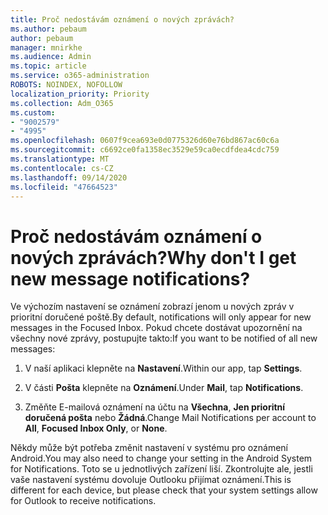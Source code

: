 ```yaml
---
title: Proč nedostávám oznámení o nových zprávách?
ms.author: pebaum
author: pebaum
manager: mnirkhe
ms.audience: Admin
ms.topic: article
ms.service: o365-administration
ROBOTS: NOINDEX, NOFOLLOW
localization_priority: Priority
ms.collection: Adm_O365
ms.custom:
- "9002579"
- "4995"
ms.openlocfilehash: 0607f9cea693e0d0775326d60e76bd867ac60c6a
ms.sourcegitcommit: c6692ce0fa1358ec3529e59ca0ecdfdea4cdc759
ms.translationtype: MT
ms.contentlocale: cs-CZ
ms.lasthandoff: 09/14/2020
ms.locfileid: "47664523"
---
```

# <a name="why-dont-i-get-new-message-notifications"></a><span data-ttu-id="99477-102">Proč nedostávám oznámení o nových zprávách?</span><span class="sxs-lookup"><span data-stu-id="99477-102">Why don't I get new message notifications?</span></span>

<span data-ttu-id="99477-103">Ve výchozím nastavení se oznámení zobrazí jenom u nových zpráv v prioritní doručené poště.</span><span class="sxs-lookup"><span data-stu-id="99477-103">By default, notifications will only appear for new messages in the Focused Inbox.</span></span> <span data-ttu-id="99477-104">Pokud chcete dostávat upozornění na všechny nové zprávy, postupujte takto:</span><span class="sxs-lookup"><span data-stu-id="99477-104">If you want to be notified of all new messages:</span></span>

1. <span data-ttu-id="99477-105">V naší aplikaci klepněte na **Nastavení**.</span><span class="sxs-lookup"><span data-stu-id="99477-105">Within our app, tap **Settings**.</span></span>

2. <span data-ttu-id="99477-106">V části **Pošta** klepněte na **Oznámení**.</span><span class="sxs-lookup"><span data-stu-id="99477-106">Under **Mail**, tap **Notifications**.</span></span>

3. <span data-ttu-id="99477-107">Změňte E-mailová oznámení na účtu na **Všechna**, **Jen prioritní doručená pošta** nebo **Žádná**.</span><span class="sxs-lookup"><span data-stu-id="99477-107">Change Mail Notifications per account to **All**, **Focused Inbox Only**, or **None**.</span></span>

<span data-ttu-id="99477-108">Někdy může být potřeba změnit nastavení v systému pro oznámení Android.</span><span class="sxs-lookup"><span data-stu-id="99477-108">You may also need to change your setting in the Android System for Notifications.</span></span> <span data-ttu-id="99477-109">Toto se u jednotlivých zařízení liší. Zkontrolujte ale, jestli vaše nastavení systému dovoluje Outlooku přijímat oznámení.</span><span class="sxs-lookup"><span data-stu-id="99477-109">This is different for each device, but please check that your system settings allow for Outlook to receive notifications.</span></span>
